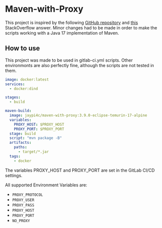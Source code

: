 # Maven-with-Proxy

This project is inspired by the following [GitHub repository](https://github.com/alirizasaral/Maven-with-Proxy) and [this](https://stackoverflow.com/a/45892901) StackOverflow answer. Minor changes had to be made in order to make the scripts working with a Java 17 implementation of Maven.


## How to use

This project was made to be used in gitlab-ci.yml scripts. Other environmonts are also perfectly fine, although the scripts are not tested in them.

```yml
image: docker:latest
services:
  - docker:dind

stages:
  - build

maven-build:
  image: jaypi4c/maven-with-proxy:3.9.0-eclipse-temurin-17-alpine
  variables: 
    PROXY_HOST: $PROXY_HOST
    PROXY_PORT: $PROXY_PORT
  stage: build
  script: "mvn package -B"
  artifacts:
    paths:
      - target/*.jar
  tags:
    - docker
```

The variables PROXY_HOST and PROXY_PORT are set in the GitLab CI/CD settings.

All supported Environment Variables are:
- `PROXY_PROTOCOL`
- `PROXY_USER`
- `PROXY_PASS`
- `PROXY_HOST`
- `PROXY_PORT`
- `NO_PROXY`
